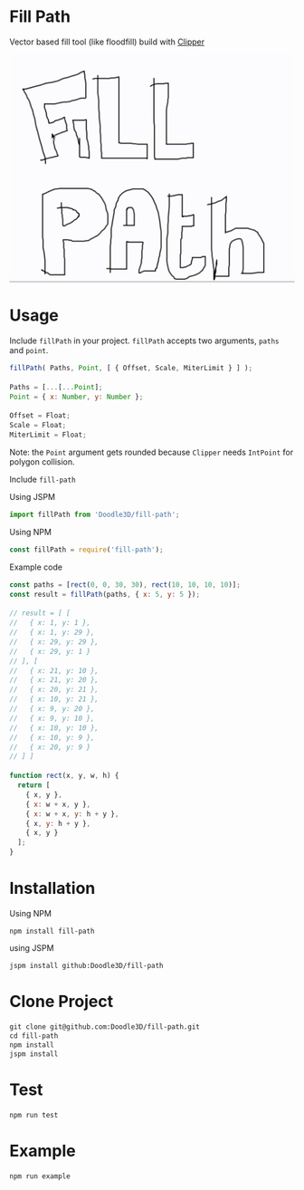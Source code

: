 # Fill Path
Vector based fill tool (like floodfill) build with [Clipper](https://www.npmjs.com/package/clipper-lib)

![](preview.gif)

# Usage
Include `fillPath` in your project. `fillPath` accepts two arguments, `paths` and `point`.

```javascript
fillPath( Paths, Point, [ { Offset, Scale, MiterLimit } ] );

Paths = [...[...Point];
Point = { x: Number, y: Number };

Offset = Float;
Scale = Float;
MiterLimit = Float;
```
Note: the `Point` argument gets rounded because `Clipper` needs `IntPoint` for polygon collision.

Include `fill-path`

Using JSPM
```javascript
import fillPath from 'Doodle3D/fill-path';
```

Using NPM
```javascript
const fillPath = require('fill-path');
```

Example code
```javascript
const paths = [rect(0, 0, 30, 30), rect(10, 10, 10, 10)];
const result = fillPath(paths, { x: 5, y: 5 });

// result = [ [
//   { x: 1, y: 1 },
//   { x: 1, y: 29 },
//   { x: 29, y: 29 },
//   { x: 29, y: 1 }
// ], [
//   { x: 21, y: 10 },
//   { x: 21, y: 20 },
//   { x: 20, y: 21 },
//   { x: 10, y: 21 },
//   { x: 9, y: 20 },
//   { x: 9, y: 10 },
//   { x: 10, y: 10 },
//   { x: 10, y: 9 },
//   { x: 20, y: 9 }
// ] ]

function rect(x, y, w, h) {
  return [
    { x, y },
    { x: w + x, y },
    { x: w + x, y: h + y },
    { x, y: h + y },
    { x, y }
  ];
}
```

# Installation

Using NPM
```
npm install fill-path
```

using JSPM
```
jspm install github:Doodle3D/fill-path
```

# Clone Project
```
git clone git@github.com:Doodle3D/fill-path.git
cd fill-path
npm install
jspm install
```

# Test
```
npm run test
```

# Example
```
npm run example
```
